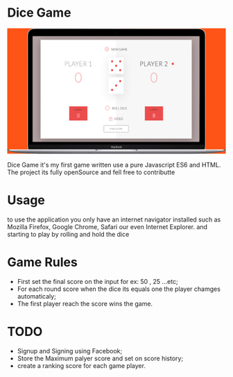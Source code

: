 # Dice Game
![alt text](https://github.com/Dnhatsave/dicegame/blob/master/vendor/img/mac2.jpg?raw=true)




Dice Game it's my first game  written use a pure Javascript ES6 and HTML.
The project its fully openSource and fell free to contributte

# Usage
to use the application you only have an internet navigator installed such as Mozilla Firefox, Google Chrome, Safari our even Internet Explorer.
and starting to play by rolling and hold the dice


# Game Rules
* First set the final score on the input for ex: 50 , 25 ...etc;
* For each round score when the dice its equals one the player chamges automaticaly; 
* The first player reach the score wins the game. 


# TODO

* Signup and Signing using Facebook;
* Store the Maximum palyer score and set on score history;
* create a ranking score for each game player.